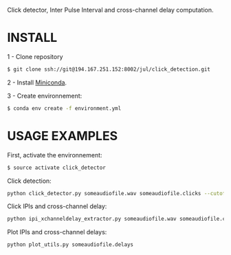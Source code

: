 Click detector, Inter Pulse Interval and cross-channel delay computation.

# INSTALL

1 - Clone repository

```sh
$ git clone ssh://git@194.167.251.152:8002/jul/click_detection.git
```

2 - Install [Miniconda](https://conda.io/docs/install/quick.html).

3 - Create environnement:

```sh
$ conda env create -f environment.yml
```

# USAGE EXAMPLES

First, activate the environnement:

```sh
$ source activate click_detector
```

Click detection:

```sh
python click_detector.py someaudiofile.wav someaudiofile.clicks --cutoff_freqs 10000 20000 20000 30000 --threshold 0.5 --channel 0 --show 1
```

Click IPIs and cross-channel delay:

```sh
python ipi_xchanneldelay_extractor.py someaudiofile.wav someaudiofile.clicks someaudiofile.delays --cutoff_freq 10000 --ipi_min 0.0015 --ipi_max 0.008 --delay_max 0.0015 --channels 0 1
```

Plot IPIs and cross-channel delays:

```sh
python plot_utils.py someaudiofile.delays
```
